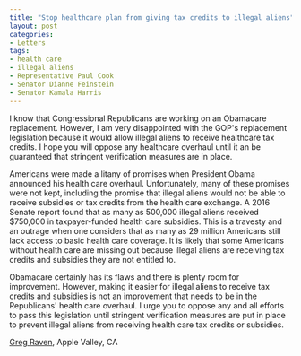 ```yaml
---
title: "Stop healthcare plan from giving tax credits to illegal aliens"
layout: post
categories:
- Letters
tags:
- health care
- illegal aliens
- Representative Paul Cook
- Senator Dianne Feinstein
- Senator Kamala Harris
---
```


I know that Congressional Republicans are working on an Obamacare replacement. However, I am very disappointed with the GOP's replacement legislation because it would allow illegal aliens to receive healthcare tax credits. I hope you will oppose any healthcare overhaul until it an be guaranteed that stringent verification measures are in place.

Americans were made a litany of promises when President Obama announced his health care overhaul. Unfortunately, many of these promises were not kept, including the promise that illegal aliens would not be able to receive subsidies or tax credits from the health care exchange. A 2016 Senate report found that as many as 500,000 illegal aliens received $750,000 in taxpayer-funded health care subsidies. This is a travesty and an outrage when one considers that as many as 29 million Americans still lack access to basic health care coverage. It is likely that some Americans without health care are missing out because illegal aliens are receiving tax credits and subsidies they are not entitled to.

Obamacare certainly has its flaws and there is plenty room for improvement. However, making it easier for illegal aliens to receive tax credits and subsidies is not an improvement that needs to be in the Republicans' health care overhaul. I urge you to oppose any and all efforts to pass this legislation until stringent verification measures are put in place to prevent illegal aliens from receiving health care tax credits or subsidies.

[Greg Raven](https://www.gregraven.org), Apple Valley, CA